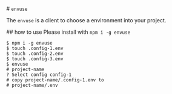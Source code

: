 # `envuse`

The `envuse` is a client to choose a environment into your project.

## how to use
Please install with `npm i -g envuse`

```shell
$ npm i -g envuse
$ touch .config-1.env
$ touch .config-2.env
$ touch .config-3.env
$ envuse
# project-name
? Select config config-1
# copy project-name/.config-1.env to
# project-name/.env
```
